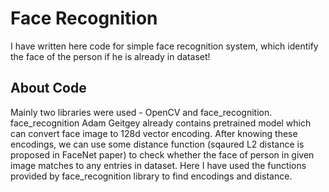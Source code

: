 # Face Recognition
I have written here code for simple face recognition system, which identify the face of the person if he is already in dataset!

## About Code
Mainly two libraries were used - OpenCV and face_recognition. face_recognition Adam Geitgey already contains pretrained model which can convert face image to 128d vector encoding. After knowing these encodings, we can use some distance function (sqaured L2 distance is proposed in FaceNet paper) to check whether the face of person in given image matches to any entries in dataset.
Here I have used the functions provided by face_recognition library to find encodings and distance.
